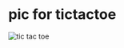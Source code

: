 # pic for tictactoe
![tic tac toe](https://user-images.githubusercontent.com/100312928/163217846-1996f5f3-249a-41fe-a418-b6f5528d5df0.png)
